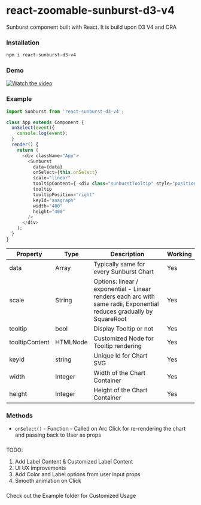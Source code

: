 
# react-zoomable-sunburst-d3-v4


Sunburst component built with React. It is build upon D3 V4 and CRA

### Installation

```bash
npm i react-sunburst-d3-v4
```
### Demo
[![Watch the video](https://drive.google.com/file/d/0B8u1TA7r4bhEVGlCTTEzVHFheEU/view)](https://drive.google.com/file/d/0B8u1TA7r4bhEVGlCTTEzVHFheEU/view)

### Example

```js
import Sunburst from 'react-sunburst-d3-v4';

class App extends Component {
  onSelect(event){
    console.log(event);
  }
  render() {
    return (
      <div className="App">
        <Sunburst
          data={data}
          onSelect={this.onSelect}
          scale="linear"
          tooltipContent={ <div class="sunburstTooltip" style="position:absolute; color:'black'; z-index:10; background: #e2e2e2; padding: 5px; text-align: center;" /> }
          tooltip
          tooltipPosition="right"
          keyId="anagraph"
          width="480"
          height="400"
        />
      </div>
    );
  }
}
```

|    Property    | Type  |          Description          | Working |
| -------------  | ----  |          -----------          | ------- |
| data           | Array | Typically same for every Sunburst Chart | Yes |
| scale          | String |Options: linear / exponential - Linear renders each arc with same radii, Exponential reduces gradually by SquareRoot | Yes |
| tooltip | bool | Display Tooltip or not | Yes |
| tooltipContent | HTMLNode | Customized Node for Tooltip rendering | Yes |
| keyId | string | Unique Id for Chart SVG | Yes |
| width | Integer | Width of the Chart Container | Yes |
| height | Integer | Height of the Chart Container | Yes |

### Methods
* `onSelect()`   - Function - Called on Arc Click for re-rendering the chart and passing back to User as props

###
TODO:
1. Add Label Content & Customized Label Content
2. UI UX improvements
3. Add Color and Label options from user input props
4. Smooth animation on Click

###
Check out the Example folder for Customized Usage
